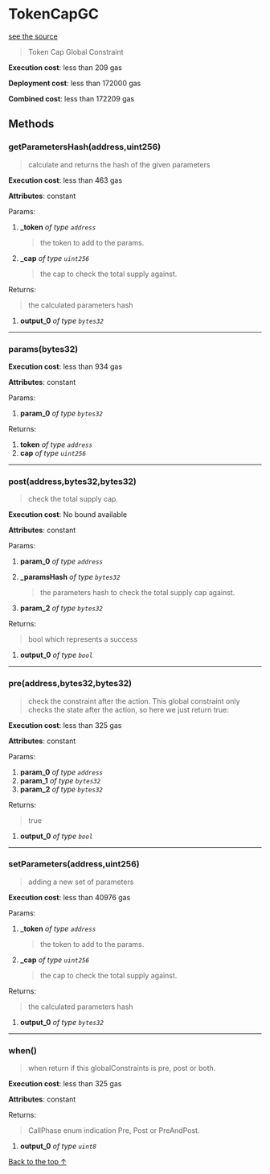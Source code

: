# TokenCapGC
[see the source](https://github.com/daostack/arc/tree/master/contracts/globalConstraints/TokenCapGC.sol)
> Token Cap Global Constraint


**Execution cost**: less than 209 gas

**Deployment cost**: less than 172000 gas

**Combined cost**: less than 172209 gas




## Methods
### getParametersHash(address,uint256)
>
> calculate and returns the hash of the given parameters


**Execution cost**: less than 463 gas

**Attributes**: constant


Params:

1. **_token** *of type `address`*

    > the token to add to the params.

2. **_cap** *of type `uint256`*

    > the cap to check the total supply against.


Returns:

> the calculated parameters hash

1. **output_0** *of type `bytes32`*

--- 
### params(bytes32)


**Execution cost**: less than 934 gas

**Attributes**: constant


Params:

1. **param_0** *of type `bytes32`*

Returns:


1. **token** *of type `address`*
2. **cap** *of type `uint256`*

--- 
### post(address,bytes32,bytes32)
>
> check the total supply cap.


**Execution cost**: No bound available

**Attributes**: constant


Params:

1. **param_0** *of type `address`*
2. **_paramsHash** *of type `bytes32`*

    > the parameters hash to check the total supply cap against.

3. **param_2** *of type `bytes32`*

Returns:

> bool which represents a success

1. **output_0** *of type `bool`*

--- 
### pre(address,bytes32,bytes32)
>
> check the constraint after the action. This global constraint only checks the state after the action, so here we just return true:


**Execution cost**: less than 325 gas

**Attributes**: constant


Params:

1. **param_0** *of type `address`*
2. **param_1** *of type `bytes32`*
3. **param_2** *of type `bytes32`*

Returns:

> true

1. **output_0** *of type `bool`*

--- 
### setParameters(address,uint256)
>
> adding a new set of parameters


**Execution cost**: less than 40976 gas


Params:

1. **_token** *of type `address`*

    > the token to add to the params.

2. **_cap** *of type `uint256`*

    > the cap to check the total supply against.


Returns:

> the calculated parameters hash

1. **output_0** *of type `bytes32`*

--- 
### when()
>
> when return if this globalConstraints is pre, post or both.


**Execution cost**: less than 325 gas

**Attributes**: constant



Returns:

> CallPhase enum indication  Pre, Post or PreAndPost.

1. **output_0** *of type `uint8`*

[Back to the top ↑](#tokencapgc)
